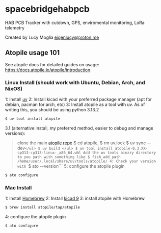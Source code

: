 # spacebridgehabpcb

HAB PCB Tracker with cutdown, GPS, enviromental monitoring, LoRa telemetry

Created by Lucy Moglia <eigenlucy@proton.me>

## Atopile usage 101
See atopile docs for detailed guides on usage: https://docs.atopile.io/atopile/introduction

### Linux Install (should work with Ubuntu, Debian, Arch, and NixOS)
1: Install [uv](https://github.com/astral-sh/uv)
2: Install kicad with your preferred package manager (apt for debian, pacman for arch, etc)
3: Install atopile as a tool with uv. As of writing this, you should be using python 3.13.2
```bash
$ uv tool install atopile
```
3.1 (alternative install, my preferred method, easier to debug and manage versions):
> clone the main [atopile repo](https://github.com/atopile/atopile)
> $ cd atopile, $ rm uv.lock
> $ uv sync --dev```</ul>
> $ uv build </ul>
> $ uv tool install atopile-0.3.XX-cp313-cp313-linux-_x86_64.whl
> Add the uv tools binary directory to you path with something like $ fish_add_path /home/user/.local/share/uv/tools/atopile/
4: Check your version with ```$ ato --version```
5: configure the atopile plugin
```bash
$ ato configure
```

### Mac Install
1: Install [Homebrew](https://brew.sh/)
2: Install [kicad 9](https://formulae.brew.sh/cask/kicad) 
3: install atopile with Homebrew
```bash
$ brew install atopile/tap/atopile
```
4: configure the atopile plugin
```bash
$ ato configure
```

